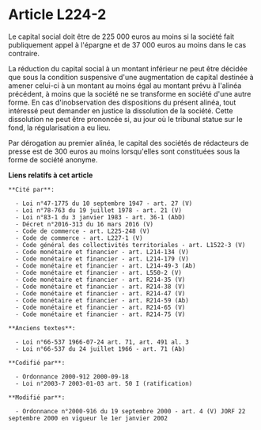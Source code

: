 # Article L224-2

Le capital social doit être de 225 000 euros au moins si la société fait publiquement appel à l'épargne et de 37 000 euros au
moins dans le cas contraire.

La réduction du capital social à un montant inférieur ne peut être décidée que sous la condition suspensive d'une
augmentation de capital destinée à amener celui-ci à un montant au moins égal au montant prévu à l'alinéa précédent, à moins
que la société ne se transforme en société d'une autre forme. En cas d'inobservation des dispositions du présent alinéa, tout
intéressé peut demander en justice la dissolution de la société. Cette dissolution ne peut être prononcée si, au jour où le
tribunal statue sur le fond, la régularisation a eu lieu.

Par dérogation au premier alinéa, le capital des sociétés de rédacteurs de presse est de 300 euros au moins lorsqu'elles sont
constituées sous la forme de société anonyme.

**Liens relatifs à cet article**

	**Cité par**:

	  - Loi n°47-1775 du 10 septembre 1947 - art. 27 (V)
	  - Loi n°78-763 du 19 juillet 1978 - art. 21 (V)
	  - Loi n°83-1 du 3 janvier 1983 - art. 36-1 (AbD)
	  - Décret n°2016-313 du 16 mars 2016 (V)
	  - Code de commerce - art. L225-248 (V)
	  - Code de commerce - art. L227-1 (V)
	  - Code général des collectivités territoriales - art. L1522-3 (V)
	  - Code monétaire et financier - art. L214-134 (V)
	  - Code monétaire et financier - art. L214-179 (V)
	  - Code monétaire et financier - art. L214-49-3 (Ab)
	  - Code monétaire et financier - art. L550-2 (V)
	  - Code monétaire et financier - art. R214-35 (V)
	  - Code monétaire et financier - art. R214-38 (V)
	  - Code monétaire et financier - art. R214-47 (V)
	  - Code monétaire et financier - art. R214-59 (Ab)
	  - Code monétaire et financier - art. R214-65 (V)
	  - Code monétaire et financier - art. R214-75 (V)

	**Anciens textes**:

	  - Loi n°66-537 1966-07-24 art. 71, art. 491 al. 3
	  - Loi n°66-537 du 24 juillet 1966 - art. 71 (Ab)

	**Codifié par**:

	  - Ordonnance 2000-912 2000-09-18
	  - Loi n°2003-7 2003-01-03 art. 50 I (ratification)

	**Modifié par**:

	  - Ordonnance n°2000-916 du 19 septembre 2000 - art. 4 (V) JORF 22 septembre 2000 en vigueur le 1er janvier 2002
